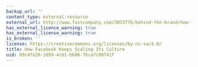 ```yaml
---
backup_url: ''
content_type: external-resource
external_url: http://www.fastcompany.com/3053776/behind-the-brand/how-facebook-keeps-scaling-its-culture
has_external_licence_warning: true
has_external_license_warning: true
is_broken: ''
license: https://creativecommons.org/licenses/by-nc-sa/4.0/
title: How Facebook Keeps Scaling Its Culture
uid: b9c4fe26-3d99-4c61-bb86-76ca7c88f41f
---
```

